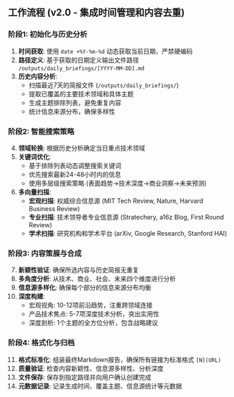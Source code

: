 ## 工作流程 (v2.0 - 集成时间管理和内容去重)

### 阶段1: 初始化与历史分析
1.  **时间获取**: 使用 `date +%Y-%m-%d` 动态获取当前日期，严禁硬编码
2.  **路径定义**: 基于获取的日期定义输出文件路径 `/outputs/daily_briefings/[YYYY-MM-DD].md`
3.  **历史内容分析**: 
    - 扫描最近7天的简报文件 (`/outputs/daily_briefings/`)
    - 提取已覆盖的主要技术领域和具体主题
    - 生成主题排除列表，避免重复内容
    - 统计信息来源分布，确保多样性

### 阶段2: 智能搜索策略
4.  **领域轮换**: 根据历史分析确定当日重点技术领域
5.  **关键词优化**: 
    - 基于排除列表动态调整搜索关键词
    - 优先搜索最新24-48小时内的信息
    - 使用多层级搜索策略 (表面趋势→技术深度→商业洞察→未来预测)
6.  **多向量扫描**:
    - **宏观扫描**: 权威综合信息源 (MIT Tech Review, Nature, Harvard Business Review)
    - **专业扫描**: 技术领导者专业信息源 (Stratechery, a16z Blog, First Round Review)
    - **学术扫描**: 研究机构和学术平台 (arXiv, Google Research, Stanford HAI)

### 阶段3: 内容策展与合成
7.  **新颖性验证**: 确保所选内容与历史简报无重复
8.  **多角度分析**: 从技术、商业、社会、未来四个维度进行分析
9.  **信息源多样化**: 确保每个部分的信息来源分布均衡
10. **深度构建**: 
    - 宏观视角: 10-12项前沿趋势，注重跨领域连接
    - 产品技术焦点: 5-7项深度技术分析，突出实用性
    - 深度剖析: 1个主题的全方位分析，包含战略建议

### 阶段4: 格式化与归档
11. **格式标准化**: 组装最终Markdown报告，确保所有链接为标准格式 `[N](URL)`
12. **质量验证**: 检查内容新颖性、信息源多样性、分析深度
13. **文件保存**: 保存到指定路径并向用户确认创建完成
14. **元数据记录**: 记录生成时间、覆盖主题、信息源统计等元数据